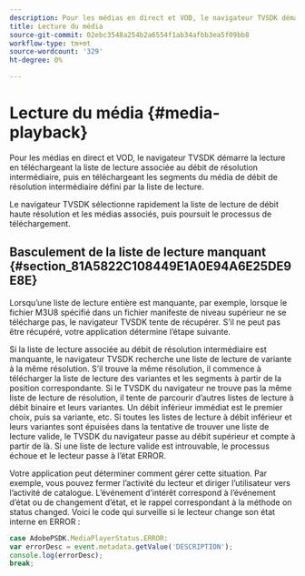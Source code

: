 ```yaml
---
description: Pour les médias en direct et VOD, le navigateur TVSDK démarre la lecture en téléchargeant la liste de lecture associée au débit de résolution intermédiaire, puis en téléchargeant les segments du média de débit de résolution intermédiaire défini par la liste de lecture.
title: Lecture du média
source-git-commit: 02ebc3548a254b2a6554f1ab34afbb3ea5f09bb8
workflow-type: tm+mt
source-wordcount: '329'
ht-degree: 0%

---
```


# Lecture du média {#media-playback}

Pour les médias en direct et VOD, le navigateur TVSDK démarre la lecture en téléchargeant la liste de lecture associée au débit de résolution intermédiaire, puis en téléchargeant les segments du média de débit de résolution intermédiaire défini par la liste de lecture.

Le navigateur TVSDK sélectionne rapidement la liste de lecture de débit haute résolution et les médias associés, puis poursuit le processus de téléchargement.

## Basculement de la liste de lecture manquant {#section_81A5822C108449E1A0E94A6E25DE9E8E}

Lorsqu’une liste de lecture entière est manquante, par exemple, lorsque le fichier M3U8 spécifié dans un fichier manifeste de niveau supérieur ne se télécharge pas, le navigateur TVSDK tente de récupérer. S’il ne peut pas être récupéré, votre application détermine l’étape suivante.

Si la liste de lecture associée au débit de résolution intermédiaire est manquante, le navigateur TVSDK recherche une liste de lecture de variante à la même résolution. S’il trouve la même résolution, il commence à télécharger la liste de lecture des variantes et les segments à partir de la position correspondante. Si le TVSDK du navigateur ne trouve pas la même liste de lecture de résolution, il tente de parcourir d’autres listes de lecture à débit binaire et leurs variantes. Un débit inférieur immédiat est le premier choix, puis sa variante, etc. Si toutes les listes de lecture à débit inférieur et leurs variantes sont épuisées dans la tentative de trouver une liste de lecture valide, le TVSDK du navigateur passe au débit supérieur et compte à partir de là. Si une liste de lecture valide est introuvable, le processus échoue et le lecteur passe à l’état ERROR.

Votre application peut déterminer comment gérer cette situation. Par exemple, vous pouvez fermer l’activité du lecteur et diriger l’utilisateur vers l’activité de catalogue. L’événement d’intérêt correspond à l’événement d’état ou de changement d’état, et le rappel correspondant à la méthode on status changed. Voici le code qui surveille si le lecteur change son état interne en ERROR :

```js
case AdobePSDK.MediaPlayerStatus.ERROR:  
var errorDesc = event.metadata.getValue('DESCRIPTION'); 
console.log(errorDesc); 
break; 
```
